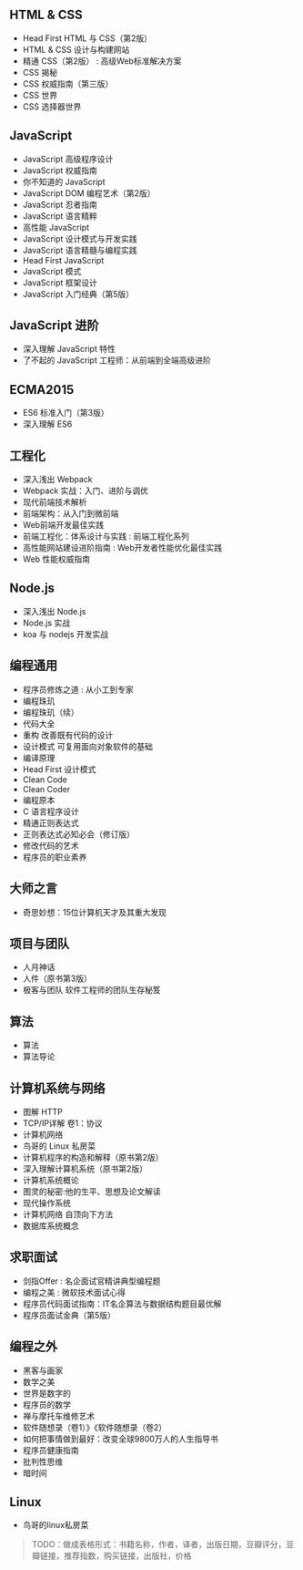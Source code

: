 ## HTML & CSS
- Head First HTML 与 CSS（第2版）
- HTML & CSS 设计与构建网站
- 精通 CSS（第2版） : 高级Web标准解决方案
- CSS 揭秘
- CSS 权威指南（第三版）
- CSS 世界
- CSS 选择器世界

## JavaScript
- JavaScript 高级程序设计
- JavaScript 权威指南
- 你不知道的 JavaScript
- JavaScript DOM 编程艺术（第2版）
- JavaScript 忍者指南
- JavaScript 语言精粹
- 高性能 JavaScript
- JavaScript 设计模式与开发实践
- JavaScript 语言精髓与编程实践
- Head First JavaScript
- JavaScript 模式
- JavaScript 框架设计
- JavaScript 入门经典（第5版）

## JavaScript 进阶
- 深入理解 JavaScript 特性
- 了不起的 JavaScript 工程师：从前端到全端高级进阶

## ECMA2015
- ES6 标准入门（第3版）
- 深入理解 ES6

## 工程化
- 深入浅出 Webpack
- Webpack 实战：入门、进阶与调优
- 现代前端技术解析
- 前端架构：从入门到微前端
- Web前端开发最佳实践
- 前端工程化：体系设计与实践 : 前端工程化系列
- 高性能网站建设进阶指南 : Web开发者性能优化最佳实践
- Web 性能权威指南

## Node.js
- 深入浅出 Node.js
- Node.js 实战
- koa 与 nodejs 开发实战

## 编程通用
- 程序员修炼之道 : 从小工到专家
- 编程珠玑
- 编程珠玑（续）
- 代码大全
- 重构 改善既有代码的设计
- 设计模式 可复用面向对象软件的基础
- 编译原理
- Head First 设计模式
- Clean Code
- Clean Coder
- 编程原本
- C 语言程序设计
- 精通正则表达式
- 正则表达式必知必会（修订版）
- 修改代码的艺术
- 程序员的职业素养

## 大师之言
- 奇思妙想：15位计算机天才及其重大发现

## 项目与团队
- 人月神话
- 人件（原书第3版）
- 极客与团队 软件工程师的团队生存秘笈

## 算法
- 算法
- 算法导论

## 计算机系统与网络
- 图解 HTTP
- TCP/IP详解 卷1：协议
- 计算机网络
- 鸟哥的 Linux 私房菜
- 计算机程序的构造和解释（原书第2版）
- 深入理解计算机系统（原书第2版）
- 计算机系统概论
- 图灵的秘密:他的生平、思想及论文解读
- 现代操作系统
- 计算机网络 自顶向下方法
- 数据库系统概念

## 求职面试
- 剑指Offer : 名企面试官精讲典型编程题
- 编程之美 : 微软技术面试心得
- 程序员代码面试指南：IT名企算法与数据结构题目最优解
- 程序员面试金典（第5版）

## 编程之外
- 黑客与画家
- 数学之美
- 世界是数字的
- 程序员的数学
- 禅与摩托车维修艺术
- 软件随想录（卷1）》《软件随想录（卷2）
- 如何把事情做到最好：改变全球9800万人的人生指导书
- 程序员健康指南
- 批判性思维
- 暗时间

## Linux
- 鸟哥的linux私房菜

> TODO：做成表格形式：书籍名称，作者，译者，出版日期，豆瓣评分，豆瓣链接，推荐指数，购买链接，出版社，价格
